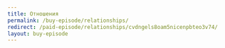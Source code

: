 ```yaml
---
title: Отношения
permalink: /buy-episode/relationships/
redirect: /paid-episode/relationships/cvdngels8oam5nicenpbteo3v74/
layout: buy-episode
---
```

